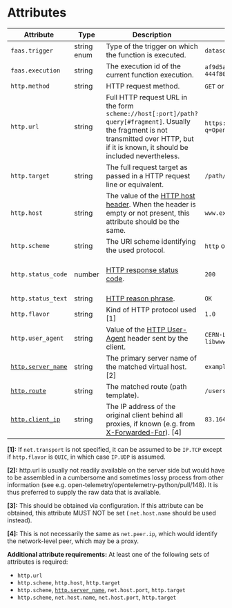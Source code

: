 # Attributes

<!-- semconv faas.http(full) -->
| Attribute  | Type | Description  | Example  | Required |
|---|---|---|---|---|
| `faas.trigger` | string enum | Type of the trigger on which the function is executed. | `datasource` | Yes |
| `faas.execution` | string | The execution id of the current function execution. | `af9d5aa4-a685-4c5f-a22b-444f80b3cc28` | No |
| `http.method` | string | HTTP request method. | `GET` or `POST` or `HEAD` | Yes |
| `http.url` | string | Full HTTP request URL in the form `scheme://host[:port]/path?query[#fragment]`. Usually the fragment is not transmitted over HTTP, but if it is known, it should be included nevertheless. | `https://www.foo.bar/search?q=OpenTelemetry#SemConv` | See below |
| `http.target` | string | The full request target as passed in a HTTP request line or equivalent. | `/path/12314/?q=ddds#123` | See below |
| `http.host` | string | The value of the [HTTP host header](https://tools.ietf.org/html/rfc7230#section-5.4). When the header is empty or not present, this attribute should be the same. | `www.example.org` | Conditional<br>You should always have this. |
| `http.scheme` | string | The URI scheme identifying the used protocol. | `http` or `https` | See below |
| `http.status_code` | number | [HTTP response status code](https://tools.ietf.org/html/rfc7231#section-6). | `200` | Conditional<br>If and only if one was received/sent. |
| `http.status_text` | string | [HTTP reason phrase](https://tools.ietf.org/html/rfc7230#section-3.1.2). | `OK` | No |
| `http.flavor` | string | Kind of HTTP protocol used [1] | `1.0` | No |
| `http.user_agent` | string | Value of the [HTTP User-Agent](https://tools.ietf.org/html/rfc7231#section-5.5.3) header sent by the client. | `CERN-LineMode/2.15 libwww/2.17b3` | No |
| [`http.server_name`](http.md) | string | The primary server name of the matched virtual host. [2] | `example.com` | Conditional [3] |
| [`http.route`](http.md) | string | The matched route (path template). | `/users/:userID?` | No |
| [`http.client_ip`](http.md) | string | The IP address of the original client behind all proxies, if known (e.g. from [X-Forwarded-For](https://developer.mozilla.org/en-US/docs/Web/HTTP/Headers/X-Forwarded-For)). [4] | `83.164.160.102` | No |

**[1]:** If `net.transport` is not specified, it can be assumed to be `IP.TCP` except if `http.flavor` is `QUIC`, in which case `IP.UDP` is assumed.

**[2]:** http.url is usually not readily available on the server side but would have to be assembled in a cumbersome and sometimes lossy process from other information (see e.g. open-telemetry/opentelemetry-python/pull/148). It is thus preferred to supply the raw data that is available.

**[3]:** This should be obtained via configuration. If this attribute can be obtained, this attribute MUST NOT be set ( `net.host.name` should be used instead).

**[4]:** This is not necessarily the same as `net.peer.ip`, which would identify the network-level peer, which may be a proxy.

**Additional attribute requirements:** At least one of the following sets of attributes is required:

* `http.url`
* `http.scheme`, `http.host`, `http.target`
* `http.scheme`, [`http.server_name`](http.md), `net.host.port`, `http.target`
* `http.scheme`, `net.host.name`, `net.host.port`, `http.target`
<!-- endsemconv -->
